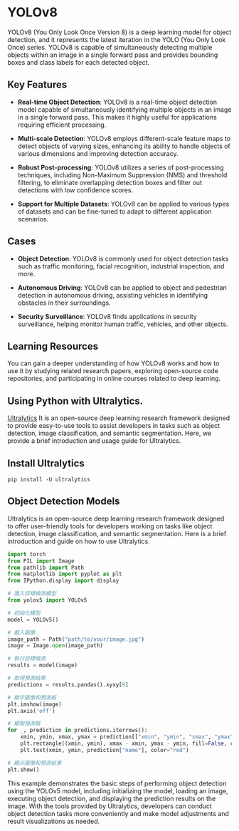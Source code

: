 # YOLOv8

YOLOv8 (You Only Look Once Version 8) is a deep learning model for object detection, and it represents the latest iteration in the YOLO (You Only Look Once) series. YOLOv8 is capable of simultaneously detecting multiple objects within an image in a single forward pass and provides bounding boxes and class labels for each detected object.

## Key Features

- **Real-time Object Detection**: YOLOv8 is a real-time object detection model capable of simultaneously identifying multiple objects in an image in a single forward pass. This makes it highly useful for applications requiring efficient processing.

- **Multi-scale Detection**: YOLOv8 employs different-scale feature maps to detect objects of varying sizes, enhancing its ability to handle objects of various dimensions and improving detection accuracy.
 
- **Robust Post-processing**: YOLOv8 utilizes a series of post-processing techniques, including Non-Maximum Suppression (NMS) and threshold filtering, to eliminate overlapping detection boxes and filter out detections with low confidence scores.

- **Support for Multiple Datasets**: YOLOv8 can be applied to various types of datasets and can be fine-tuned to adapt to different application scenarios.

## Cases

- **Object Detection**: YOLOv8 is commonly used for object detection tasks such as traffic monitoring, facial recognition, industrial inspection, and more.

- **Autonomous Driving**: YOLOv8 can be applied to object and pedestrian detection in autonomous driving, assisting vehicles in identifying obstacles in their surroundings.

- **Security Surveillance**: YOLOv8 finds applications in security surveillance, helping monitor human traffic, vehicles, and other objects.

## Learning Resources

You can gain a deeper understanding of how YOLOv8 works and how to use it by studying related research papers, exploring open-source code repositories, and participating in online courses related to deep learning.

## Using Python with Ultralytics.

[Ultralytics](https://www.ultralytics.com/) It is an open-source deep learning research framework designed to provide easy-to-use tools to assist developers in tasks such as object detection, image classification, and semantic segmentation. Here, we provide a brief introduction and usage guide for Ultralytics.

## Install Ultralytics
```
pip install -U ultralytics
```

## Object Detection Models

Ultralytics is an open-source deep learning research framework designed to offer user-friendly tools for developers working on tasks like object detection, image classification, and semantic segmentation. Here is a brief introduction and guide on how to use Ultralytics.

```python
import torch
from PIL import Image
from pathlib import Path
from matplotlib import pyplot as plt
from IPython.display import display

# 匯入目標檢測模型
from yolov5 import YOLOv5

# 初始化模型
model = YOLOv5()

# 載入圖像
image_path = Path("path/to/your/image.jpg")
image = Image.open(image_path)

# 執行目標檢測
results = model(image)

# 取得預測結果
predictions = results.pandas().xyxy[0]

# 顯示圖像和預測框
plt.imshow(image)
plt.axis('off')

# 繪製預測框
for _, prediction in predictions.iterrows():
    xmin, ymin, xmax, ymax = prediction[["xmin", "ymin", "xmax", "ymax"]]
    plt.rectangle((xmin, ymin), xmax - xmin, ymax - ymin, fill=False, color="red")
    plt.text(xmin, ymin, prediction["name"], color="red")

# 顯示圖像和預測結果
plt.show()
```
This example demonstrates the basic steps of performing object detection using the YOLOv5 model, including initializing the model, loading an image, executing object detection, and displaying the prediction results on the image. With the tools provided by Ultralytics, developers can conduct object detection tasks more conveniently and make model adjustments and result visualizations as needed.

